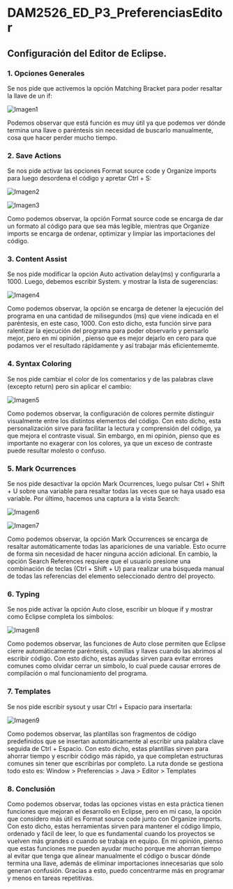 # DAM2526_ED_P3_PreferenciasEditor
## Configuración del Editor de Eclipse.

### 1. Opciones Generales


Se nos pide que activemos la opción Matching Bracket para poder resaltar la llave de un if:

![Imagen1](capturas/MatchingBracket.png)

  Podemos observar que está función es muy útil ya que podemos ver dónde termina una llave o paréntesis sin necesidad de buscarlo manualmente, cosa que hacer perder mucho tiempo.


### 2. Save Actions


Se nos pide activar las opciones Format source code y Organize imports para luego desordena el código y apretar Ctrl + S:

![Imagen2](capturas/saveactions1.png)


![Imagen3](capturas/saveactions2.png)

  Como podemos observar, la opción Format source code se encarga de dar un formato al código para que sea más legible, mientras que Organize imports se encarga de ordenar, optimizar y limpiar las importaciones del código.


 ### 3. Content Assist

     
Se nos pide modificar la opción Auto activation delay(ms) y configurarla a 1000. Luego, debemos escribir System. y mostrar la lista de sugerencias:

![Imagen4](capturas/ContentAssist.png)

  Como podemos observar, la opción se encarga de detener la ejecución del programa en una cantidad de milisegundos (ms) que viene indicada en el paréntesis, en este caso, 1000. Con esto dicho, esta función sirve para ralentizar la ejecución del programa para poder observarlo y pensarlo mejor, pero en mi opinión , pienso que es mejor dejarlo en cero para que podamos ver el resultado rápidamente y así trabajar más eficientememte.


### 4. Syntax Coloring


  Se nos pide cambiar el color de los comentarios y de las palabras clave (excepto return) pero sin aplicar el cambio:

  ![Imagen5](capturas/SyntaxColor.png)

  Como podemos observar, la configuración de colores permite distinguir visualmente entre los distintos elementos del código. Con esto dicho, esta personalización sirve para facilitar la lectura y comprensión del código, ya que mejora el contraste visual. Sin embargo, en mi opinión, pienso que es importante no exagerar con los colores, ya que un exceso de contraste puede resultar molesto o confuso.


  ### 5. Mark Ocurrences

     
Se nos pide desactivar la opción Mark Ocurrences, luego pulsar Ctrl + Shift + U sobre una variable para resaltar todas las veces que se haya usado esa variable. Por último, hacemos una captura a la vista Search:

![Imagen6](capturas/Mark1.png)


![Imagen7](capturas/Mark2.png)

Como podemos observar, la opción Mark Occurrences se encarga de resaltar automáticamente todas las apariciones de una variable. Esto ocurre de forma sin necesidad de hacer ninguna acción adicional. En cambio, la opción Search References requiere que el usuario presione una combinación de teclas (Ctrl + Shift + U) para realizar una búsqueda manual de todas las referencias del elemento seleccionado dentro del proyecto.


 ### 6. Typing

     
  Se nos pide activar la opción Auto close, escribir un bloque if y mostrar como Eclipse completa los símbolos:

  ![Imagen8](capturas/Typing.png)

Como podemos observar, las funciones de Auto close permiten que Eclipse cierre automáticamente paréntesis, comillas y llaves cuando las abrimos al escribir código. Con esto dicho, estas ayudas sirven para evitar errores comunes como olvidar cerrar un símbolo, lo cual puede causar errores de compilación o mal funcionamiento del programa.


  ### 7. Templates

     
Se nos pide escribir sysout y usar Ctrl + Espacio para insertarla:

![Imagen9](capturas/Templates.png)

Como podemos observar, las plantillas son fragmentos de código predefinidos que se insertan automáticamente al escribir una palabra clave seguida de Ctrl + Espacio. Con esto dicho, estas plantillas sirven para ahorrar tiempo y escribir código más rápido, ya que completan estructuras comunes sin tener que escribirlas por completo.
La ruta donde se gestiona todo esto es: Window > Preferencias > Java > Editor > Templates


  ### 8. Conclusión

      
Como podemos observar, todas las opciones vistas en esta práctica tienen funciones que mejoran el desarrollo en Eclipse, pero en mi caso, la opción que considero más útil es Format source code junto con Organize imports. Con esto dicho, estas herramientas sirven para mantener el código limpio, ordenado y fácil de leer, lo que es fundamental cuando los proyectos se vuelven más grandes o cuando se trabaja en equipo. En mi opinión, pienso que estas funciones me pueden ayudar mucho porque me ahorran tiempo al evitar que tenga que alinear manualmente el código o buscar dónde termina una llave, además de eliminar importaciones innecesarias que solo generan confusión. Gracias a esto, puedo concentrarme más en programar y menos en tareas repetitivas. 
